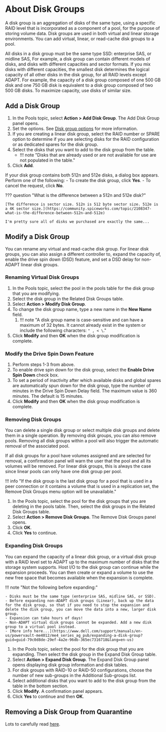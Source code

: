 # About Disk Groups

A disk group is an aggregation of disks of the same type, using a specific RAID level that is incorporated as a component of a pool, for the purpose of storing volume data. Disk groups are used in both virtual and linear storage environments. You can add virtual, linear, or read-cache disk groups to a pool.

All disks in a disk group must be the same type SSD: enterprise SAS, or midline SAS, For example, a disk group can contain different models of disks, and disks with different capacities and sector formats. If you mix disks with different capacities, the smallest disk determines the logical capacity of all other disks in the disk group, for all RAID levels except ADAPT. For example, the capacity of a disk group composed of one 500 GB disk and one 750 GB disk is equivalent to a disk group composed of two 500 GB disks. To maximize capacity, use disks of similar size.

## Add a Disk Group

1. In the Pools topic, select **Action > Add Disk Group**. The Add Disk Group panel opens.
2. Set the options. See [Disk group options](https://www.dell.com/support/manuals/en-us/powervault-me4012/me4_series_ag_pub/disk-group-options?guid=guid-fec6c731-249e-412d-adaa-26f13c5a5d83&lang=en-us) for more information.
3. If you are creating a linear disk group, select the RAID number or SPARE option to determine if you are selecting disks for the RAID configuration or as dedicated spares for the disk group.
4. Select the disks that you want to add to the disk group from the table.
      - !!! note "Disks that are already used or are not available for use are not populated in the table."
5. Click **Add**.

If your disk group contains both 512n and 512e disks, a dialog box appears. Perform one of the following:
    - To create the disk group, click **Yes**.
    - To cancel the request, click **No**.

??? question "What is the difference between a 512n and 512e disk?"

    [The difference is sector size. 512n is 512 byte sector size. 512e is a 4K sector size.](https://community.spiceworks.com/topic/2108347-what-is-the-difference-between-512n-and-512e) 
    
    I'm pretty sure all of disks we purchased are exactly the same...

## Modify a Disk Group

You can rename any virtual and read-cache disk group. For linear disk groups, you can also assign a different controller to, expand the capacity of, enable the drive spin down (DSD) feature, and set a DSD delay for non-ADAPT linear disk groups.

### Renaming Virtual Disk Groups

1. In the Pools topic, select the pool in the pools table for the disk group that you are modifying.
2. Select the disk group in the Related Disk Groups table.
3. Select **Action > Modify Disk Group**.
4. To change the disk group name, type a new name in the **New Name** field.
      1. !!! note "A disk group name is case-sensitive and can have a maximum of 32 bytes. It cannot already exist in the system or include the following characters: `" , < \`."
5. Click **Modify** and then **OK** when the disk group modification is complete.

### Modify the Drive Spin Down Feature

1. Perform steps 1-3 from above.
2. To enable drive spin down for the disk group, select the **Enable Drive Spin Down** check box.
3. To set a period of inactivity after which available disks and global spares are automatically spun down for the disk group, type the number of minutes in the Drive Spin Down Delay field. The maximum value is 360 minutes. The default is 15 minutes.
4. Click **Modify** and then **OK** when the disk group modification is complete.

### Removing Disk Groups

You can delete a single disk group or select multiple disk groups and delete them in a single operation. By removing disk groups, you can also remove pools. Removing all disk groups within a pool will also trigger the automatic removal of the associated pool. 

If all disk groups for a pool have volumes assigned and are selected for removal, a confirmation panel will warn the user that the pool and all its volumes will be removed. For linear disk groups, this is always the case since linear pools can only have one disk group per pool.

!!! info "If the disk group is the last disk group for a pool that is used in a peer connection or it contains a volume that is used in a replication set, the Remove Disk Groups menu option will be unavailable."

1. In the Pools topic, select the pool for the disk groups that you are deleting in the pools table. Then, select the disk groups in the Related Disk Groups table.
2. Select **Action > Remove Disk Groups**. The Remove Disk Groups panel opens.
3. Click **OK**.
4. Click **Yes** to continue.

### Expanding Disk Groups

You can expand the capacity of a linear disk group, or a virtual disk group with a RAID level set to ADAPT up to the maximum number of disks that the storage system supports. Host I/O to the disk group can continue while the expansion proceeds. You can then create or expand a volume to use the new free space that becomes available when the expansion is complete.

!!! note "Not the following before expanding:"

    - Disks must be the same type (enterprise SAS, midline SAS, or SSD).
    - Before expanding non-ADAPT disk groups (Linear), back up the data for the disk group, so that if you need to stop the expansion and delete the disk group, you can move the data into a new, larger disk group.
    - Expansion can take hours of days!
    - Non-ADAPT virtual disk groups cannot be expanded. Add a new disk group to a virtual pool instead. 
    - [More info here...](https://www.dell.com/support/manuals/en-us/powervault-me4012/me4_series_ag_pub/expanding-a-disk-group?guid=guid-79c0d8de-29ef-4a2e-96db-365ec7316718&lang=en-us)

1. In the Pools topic, select the pool for the disk group that you are expanding. Then select the disk group in the Expand Disk Group table.
2. Select **Action > Expand Disk Group**. The Expand Disk Group panel opens displaying disk group information and disk tables.
3. For disk groups with RAID-10 or RAID-50 configurations, choose the number of new sub-groups in the Additional Sub-groups list.
4. Select additional disks that you want to add to the disk group from the table in the bottom section.
5. Click **Modify**. A confirmation panel appears.
6. Click **Yes** to continue and then **OK**.

## Removing a Disk Group from Quarantine

Lots to carefully read [here](https://www.dell.com/support/manuals/en-us/powervault-me4012/me4_series_ag_pub/removing-a-disk-group-from-quarantine?guid=guid-8b404791-518b-4693-a92a-4f7c2abf9b82&lang=en-us). 